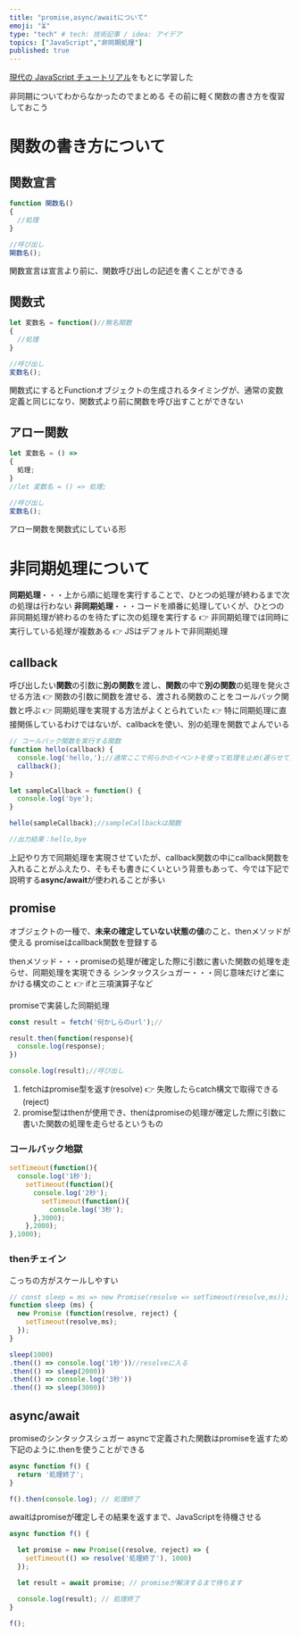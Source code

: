 ```yaml
---
title: "promise,async/awaitについて"
emoji: "⏳"
type: "tech" # tech: 技術記事 / idea: アイデア
topics: ["JavaScript","非同期処理"]
published: true
---
```


[現代の JavaScript チュートリアル](https://ja.javascript.info/async)をもとに学習した

非同期についてわからなかったのでまとめる
その前に軽く関数の書き方を復習しておこう

# 関数の書き方について

## 関数宣言
```js
function 関数名()
{
  //処理
}

//呼び出し
関数名();
```
関数宣言は宣言より前に、関数呼び出しの記述を書くことができる

## 関数式
```js
let 変数名 = function()//無名関数
{
  //処理
}

//呼び出し
変数名();
```
関数式にするとFunctionオブジェクトの生成されるタイミングが、通常の変数定義と同じになり、関数式より前に関数を呼び出すことができない

## アロー関数
```js
let 変数名 = () => 
{
  処理;
}
//let 変数名 = () => 処理;

//呼び出し
変数名();
```
アロー関数を関数式にしている形

# 非同期処理について
**同期処理**・・・上から順に処理を実行することで、ひとつの処理が終わるまで次の処理は行わない
**非同期処理**・・・コードを順番に処理していくが、ひとつの非同期処理が終わるのを待たずに次の処理を実行する
👉 非同期処理では同時に実行している処理が複数ある
👉 JSはデフォルトで非同期処理

## callback
呼び出したい**関数**の引数に**別の関数**を渡し、**関数**の中で**別の関数**の処理を発火させる方法
👉 関数の引数に関数を渡せる、渡される関数のことをコールバック関数と呼ぶ
👉 同期処理を実現する方法がよくとられていた
👉 特に同期処理に直接関係しているわけではないが、callbackを使い、別の処理を関数でよんでいる
```js
// コールバック関数を実行する関数
function hello(callback) {
  console.log('hello,');//通常ここで何らかのイベントを使って処理を止め(遅らせて)次のcallbackを発火させる 👉 同期処理の実現
  callback();
}

let sampleCallback = function() {
  console.log('bye');
}

hello(sampleCallback);//sampleCallbackは関数

//出力結果：hello,bye
```

上記やり方で同期処理を実現させていたが、callback関数の中にcallback関数を入れることがふえたり、そもそも書きにくいという背景もあって、今では下記で説明する**async/await**が使われることが多い

## promise
オブジェクトの一種で、**未来の確定していない状態の値**のこと、thenメソッドが使える
promiseはcallback関数を登録する

thenメソッド・・・promiseの処理が確定した際に引数に書いた関数の処理を走らせ、同期処理を実現できる
シンタックスシュガー・・・同じ意味だけど楽にかける構文のこと 👉 ifと三項演算子など

promiseで実装した同期処理
```js
const result = fetch('何かしらのurl');//

result.then(function(response){
  console.log(response);
})

console.log(result);//呼び出し
```
1. fetchはpromise型を返す(resolve)
👉 失敗したらcatch構文で取得できる(reject)
2. promise型はthenが使用でき、thenはpromiseの処理が確定した際に引数に書いた関数の処理を走らせるというもの

### コールバック地獄
```js
setTimeout(function(){
  console.log('1秒');
    setTimeout(function(){
      console.log('2秒');
        setTimeout(function(){
          console.log('3秒');
      },3000);
    },2000);
},1000);
```
### thenチェイン
こっちの方がスケールしやすい
```js
// const sleep = ms => new Promise(resolve => setTimeout(resolve,ms));
function sleep (ms) {
  new Promise (function(resolve, reject) {
    setTimeout(resolve,ms);
  });
}

sleep(1000)
.then(() => console.log('1秒'))//resolveに入る
.then(() => sleep(2000))
.then(() => console.log('3秒'))
.then(() => sleep(3000))
```

## async/await
promiseのシンタックスシュガー
asyncで定義された関数はpromiseを返すため下記のように.thenを使うことができる
```js
async function f() {
  return '処理終了';
}

f().then(console.log); // 処理終了
```

awaitはpromiseが確定しその結果を返すまで、JavaScriptを待機させる

```js
async function f() {

  let promise = new Promise((resolve, reject) => {
    setTimeout(() => resolve('処理終了'), 1000)
  });

  let result = await promise; // promiseが解決するまで待ちます

  console.log(result); // 処理終了
}

f();
```
